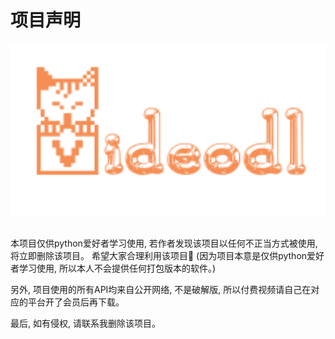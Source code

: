 # 项目声明

<div align="center">
  <img src="https://github.com/CharlesPikachu/videodl/raw/master/docs/logo.png" width="600"/>
</div>
<br />

本项目仅供python爱好者学习使用, 若作者发现该项目以任何不正当方式被使用, 将立即删除该项目。
希望大家合理利用该项目🙂 (因为项目本意是仅供python爱好者学习使用, 所以本人不会提供任何打包版本的软件。)

另外, 项目使用的所有API均来自公开网络, 不是破解版, 所以付费视频请自己在对应的平台开了会员后再下载。

最后, 如有侵权, 请联系我删除该项目。